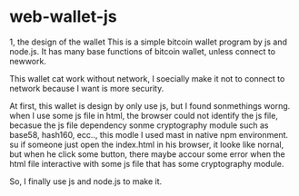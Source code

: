 # web-wallet-js

1, the design of the wallet
This is a simple bitcoin wallet program by js and node.js.  It has many base functions of bitcoin wallet, unless connect to newwork.

This wallet cat work without network, I soecially make it not to connect to network because I want is more security.

At first, this wallet is design by only use js, but I found sonmethings worng. when I use some js file in html, the browser could not identify the js file,
becasue the js file dependency sonme cryptography module such as base58, hash160, ecc.., this modle I used mast in native npm environment.
su if someone just open the index.html in his browser, it looke like nornal, but when he click some button, there maybe accour some error when the html file
interactive with some js file that has some cryptography module.

So, I finally use js and node.js to make it.

